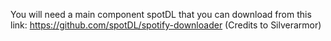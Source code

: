 You will need a main component spotDL that you can download from this link: https://github.com/spotDL/spotify-downloader 
(Credits to Silverarmor)
